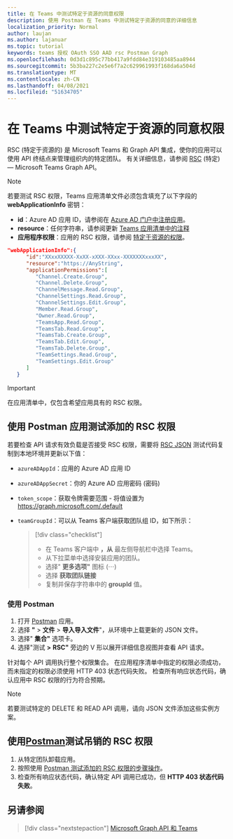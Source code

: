 ```yaml
---
title: 在 Teams 中测试特定于资源的同意权限
description: 使用 Postman 在 Teams 中测试特定于资源的同意的详细信息
localization_priority: Normal
author: laujan
ms.author: lajanuar
ms.topic: tutorial
keywords: teams 授权 OAuth SSO AAD rsc Postman Graph
ms.openlocfilehash: 0d3d1c895c77bb417a9fdd84e319103485aa8944
ms.sourcegitcommit: 5b3ba227c2e5e6f7a2c629961993f168da6a504d
ms.translationtype: MT
ms.contentlocale: zh-CN
ms.lasthandoff: 04/08/2021
ms.locfileid: "51634705"
---
```

# <a name="test-resource-specific-consent-permissions-in-teams"></a>在 Teams 中测试特定于资源的同意权限

RSC (特定于资源的) 是 Microsoft Teams 和 Graph API 集成，使你的应用可以使用 API 终结点来管理组织内的特定团队。 有关详细信息，请参阅 [RSC](resource-specific-consent.md) (特定) — Microsoft Teams Graph API。

> [!NOTE]
> 若要测试 RSC 权限，Teams 应用清单文件必须包含填充了以下字段的 **webApplicationInfo** 密钥：
>
> - **id**：Azure AD 应用 ID，请参阅在 [Azure AD 门户中注册应用](resource-specific-consent.md#register-your-app-with-microsoft-identity-platform-via-the-azure-ad-portal)。
> - **resource**：任何字符串，请参阅更新  [Teams 应用清单中的注释](resource-specific-consent.md#update-your-teams-app-manifest)
> - **应用程序权限**：应用的 RSC 权限，请参阅 [特定于资源的权限](resource-specific-consent.md#resource-specific-permissions)。

```json
"webApplicationInfo":{
      "id":"XXxxXXXXX-XxXX-xXXX-XXxx-XXXXXXXxxxXX",
      "resource":"https://AnyString",
      "applicationPermissions":[
         "Channel.Create.Group",
         "Channel.Delete.Group",
         "ChannelMessage.Read.Group",
         "ChannelSettings.Read.Group",
         "ChannelSettings.Edit.Group",
         "Member.Read.Group",
         "Owner.Read.Group",
         "TeamsApp.Read.Group",
         "TeamsTab.Read.Group",
         "TeamsTab.Create.Group",
         "TeamsTab.Edit.Group",
         "TeamsTab.Delete.Group",
         "TeamSettings.Read.Group",
         "TeamSettings.Edit.Group"
      ]
   }
```

> [!IMPORTANT]
> 在应用清单中，仅包含希望应用具有的 RSC 权限。

## <a name="test-added-rsc-permissions-using-the-postman-app"></a>使用 Postman 应用测试添加的 RSC 权限

若要检查 API 请求有效负载是否接受 RSC 权限，需要将 [RSC JSON](test-rsc-json-file.md) 测试代码复制到本地环境并更新以下值：

* `azureADAppId`：应用的 Azure AD 应用 ID
* `azureADAppSecret`：你的 Azure AD 应用密码 (密码) 
* `token_scope`：获取令牌需要范围 - 将值设置为 https://graph.microsoft.com/.default
* `teamGroupId`：可以从 Teams 客户端获取团队组 ID，如下所示：

  > [!div class="checklist"]
  >
  > * 在 Teams 客户端中 **，从** 最左侧导航栏中选择 Teams。
  > * 从下拉菜单中选择安装应用的团队。
  > * 选择" **更多选项"** 图标 (&#8943;) 
  > * 选择 **获取团队链接** 
  > * 复制并保存字符串中的 **groupId** 值。

### <a name="use-postman"></a>使用 Postman

1. 打开 [Postman](https://www.postman.com) 应用。
2. 选择 **"**  >  **文件**  >  **导入导入文件**"，从环境中上载更新的 JSON 文件。  
3. 选择" **集合"** 选项卡。 
4. 选择"测试 **>** **RSC"** 旁边的 V 形以展开详细信息视图并查看 API 请求。

针对每个 API 调用执行整个权限集合。 在应用程序清单中指定的权限必须成功，而未指定的权限必须使用 HTTP 403 状态代码失败。 检查所有响应状态代码，确认应用中 RSC 权限的行为符合预期。

> [!NOTE]
> 若要测试特定的 DELETE 和 READ API 调用，请向 JSON 文件添加这些实例方案。

## <a name="test-revoked-rsc-permissions-using-postman"></a>使用[Postman](https://www.postman.com/)测试吊销的 RSC 权限

1. 从特定团队卸载应用。
2. 按照使用 [Postman 测试添加的 RSC 权限的步骤操作](#test-added-rsc-permissions-using-the-postman-app)。
3. 检查所有响应状态代码，确认特定 API 调用已成功，但 **HTTP 403 状态代码失败**。

## <a name="see-also"></a>另请参阅

> [!div class="nextstepaction"]
> [Microsoft Graph API 和 Teams](/graph/api/resources/teams-api-overview?view=graph-rest-1.0&preserve-view=true)

